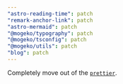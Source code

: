 ```yaml
---
"astro-reading-time": patch
"remark-anchor-link": patch
"astro-mermaid": patch
"@mogeko/typography": patch
"@mogeko/tsconfig": patch
"@mogeko/utils": patch
"blog": patch
---
```


Completely move out of the [`prettier`](https://prettier.io).

